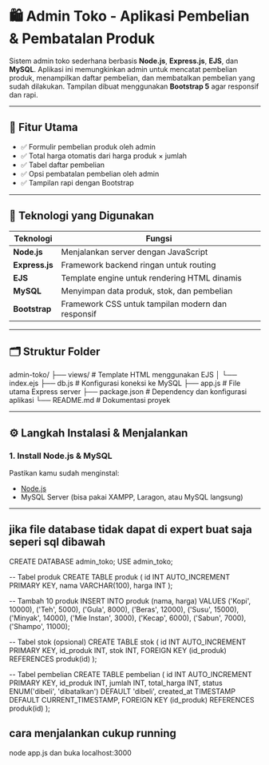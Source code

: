 # 🛍️ Admin Toko - Aplikasi Pembelian & Pembatalan Produk

Sistem admin toko sederhana berbasis **Node.js**, **Express.js**, **EJS**, dan **MySQL**. Aplikasi ini memungkinkan admin untuk mencatat pembelian produk, menampilkan daftar pembelian, dan membatalkan pembelian yang sudah dilakukan. Tampilan dibuat menggunakan **Bootstrap 5** agar responsif dan rapi.

---

## 📌 Fitur Utama

- ✅ Formulir pembelian produk oleh admin
- ✅ Total harga otomatis dari harga produk × jumlah
- ✅ Tabel daftar pembelian
- ✅ Opsi pembatalan pembelian oleh admin
- ✅ Tampilan rapi dengan Bootstrap

---

## 🧰 Teknologi yang Digunakan

| Teknologi     | Fungsi                                                                 |
|---------------|------------------------------------------------------------------------|
| **Node.js**   | Menjalankan server dengan JavaScript                                   |
| **Express.js**| Framework backend ringan untuk routing                                 |
| **EJS**       | Template engine untuk rendering HTML dinamis                           |
| **MySQL**     | Menyimpan data produk, stok, dan pembelian                             |
| **Bootstrap** | Framework CSS untuk tampilan modern dan responsif                      |

---

## 🗂️ Struktur Folder

admin-toko/
├── views/ # Template HTML menggunakan EJS
│ └── index.ejs
├── db.js # Konfigurasi koneksi ke MySQL
├── app.js # File utama Express server
├── package.json # Dependency dan konfigurasi aplikasi
└── README.md # Dokumentasi proyek


---

## ⚙️ Langkah Instalasi & Menjalankan

### 1. Install Node.js & MySQL
Pastikan kamu sudah menginstal:

- [Node.js](https://nodejs.org)
- MySQL Server (bisa pakai XAMPP, Laragon, atau MySQL langsung)

---
## jika file database tidak dapat di expert buat saja seperi sql dibawah
CREATE DATABASE admin_toko;
USE admin_toko;

-- Tabel produk
CREATE TABLE produk (
    id INT AUTO_INCREMENT PRIMARY KEY,
    nama VARCHAR(100),
    harga INT
);

-- Tambah 10 produk
INSERT INTO produk (nama, harga) VALUES
('Kopi', 10000), ('Teh', 5000), ('Gula', 8000),
('Beras', 12000), ('Susu', 15000), ('Minyak', 14000),
('Mie Instan', 3000), ('Kecap', 6000), ('Sabun', 7000), ('Shampo', 11000);

-- Tabel stok (opsional)
CREATE TABLE stok (
    id INT AUTO_INCREMENT PRIMARY KEY,
    id_produk INT,
    stok INT,
    FOREIGN KEY (id_produk) REFERENCES produk(id)
);

-- Tabel pembelian
CREATE TABLE pembelian (
    id INT AUTO_INCREMENT PRIMARY KEY,
    id_produk INT,
    jumlah INT,
    total_harga INT,
    status ENUM('dibeli', 'dibatalkan') DEFAULT 'dibeli',
    created_at TIMESTAMP DEFAULT CURRENT_TIMESTAMP,
    FOREIGN KEY (id_produk) REFERENCES produk(id)
);
## cara menjalankan cukup running
node app.js
dan buka localhost:3000